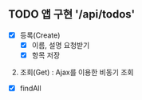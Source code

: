 ## TODO 앱 구현 '/api/todos'

- [x] 등록(Create)
  - [x] 이름, 설명 요청받기
  - [x] 항목 저장
2. 조회(Get) : Ajax를 이용한 비동기 조회
- [x] findAll